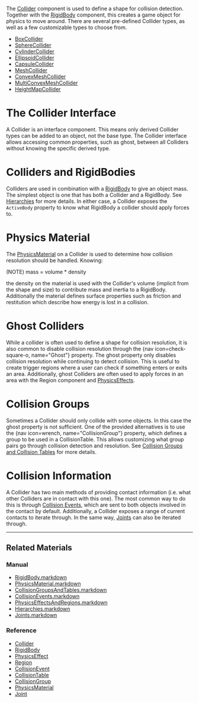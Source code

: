 The [Collider](https://github.com/zeroengineteam/ZeroDocs/code_reference/class_reference/Collider.markdown) component is used to define a shape for collision detection. Together with the [RigidBody](https://github.com/zeroengineteam/ZeroDocs/zero_editor_documentation/zeromanual/physics/RigidBody.markdown) component, this creates a game object for physics to move around. There are several pre-defined Collider types, as well as a few customizable types to choose from.
 - [BoxCollider](https://github.com/zeroengineteam/ZeroDocs/zero_editor_documentation/zeromanual/physics/colliders/BoxCollider.markdown)
 - [SphereCollider](https://github.com/zeroengineteam/ZeroDocs/zero_editor_documentation/zeromanual/physics/colliders/SphereCollider.markdown)
 - [CylinderCollider](https://github.com/zeroengineteam/ZeroDocs/zero_editor_documentation/zeromanual/physics/colliders/CylinderCollider.markdown)
 - [EllipsoidCollider](https://github.com/zeroengineteam/ZeroDocs/zero_editor_documentation/zeromanual/physics/colliders/EllipsoidCollider.markdown)
 - [CapsuleCollider](https://github.com/zeroengineteam/ZeroDocs/zero_editor_documentation/zeromanual/physics/colliders/CapsuleCollider.markdown)
 - [MeshCollider](https://github.com/zeroengineteam/ZeroDocs/zero_editor_documentation/zeromanual/physics/colliders/MeshCollider.markdown)
 - [ConvexMeshCollider](https://github.com/zeroengineteam/ZeroDocs/zero_editor_documentation/zeromanual/physics/colliders/ConvexMeshCollider.markdown)
 - [MultiConvexMeshCollider](https://github.com/zeroengineteam/ZeroDocs/zero_editor_documentation/zeromanual/physics/colliders/MultiConvexMeshCollider.markdown)
 - [HeightMapCollider](https://github.com/zeroengineteam/ZeroDocs/zero_editor_documentation/zeromanual/physics/colliders/HeightMapCollider.markdown)

 #  The Collider Interface
A Collider is an interface component. This means only derived Collider types can be added to an object, not the base type. The Collider interface allows accessing common properties, such as ghost, between all Colliders without knowing the specific derived type.

 #  Colliders and RigidBodies
Colliders are used in combination with a [RigidBody](https://github.com/zeroengineteam/ZeroDocs/zero_editor_documentation/zeromanual/physics/RigidBody.markdown) to give an object mass. The simplest object is one that has both a Collider and a RigidBody. See [Hierarchies](https://github.com/zeroengineteam/ZeroDocs/zero_editor_documentation/zeromanual/physics/Hierarchies.markdown) for more details. In either case, a Collider exposes the `ActiveBody` property to know what RigidBody a collider should apply forces to.

 #  Physics Material
The [PhysicsMaterial](https://github.com/zeroengineteam/ZeroDocs/zero_editor_documentation/zeromanual/physics/PhysicsMaterial.markdown) on a Collider is used to determine how collision resolution should be handled. Knowing: 

(NOTE) mass = volume * density

the density on the material is used with the Collider's volume (implicit from the shape and size) to contribute mass and inertia to a RigidBody. Additionally the material defines surface properties such as friction and restitution which describe how energy is lost in a collision.

 #  Ghost Colliders
While a collider is often used to define a shape for collision resolution, it is also common to disable collision resolution through the {nav icon=check-square-o, name="Ghost"} property. The ghost property only disables collision resolution while continuing to detect collision. This is useful to create trigger regions where a user can check if something enters or exits an area. Additionally, ghost Colliders are often used to apply forces in an area with the Region component and [PhysicsEffects](https://github.com/zeroengineteam/ZeroDocs/zero_editor_documentation/zeromanual/physics/PhysicsEffectsAndRegions.markdown).

 #  Collision Groups
Sometimes a Collider should only collide with some objects. In this case the ghost property is not sufficient. One of the provided alternatives is to use the {nav icon=wrench, name="CollisionGroup"} property, which defines a group to be used in a CollisionTable. This allows customizing what group pairs go through collision detection and resolution. See [Collision Groups and Collision Tables](https://github.com/zeroengineteam/ZeroDocs/zero_editor_documentation/zeromanual/physics/CollisionOverview/CollisionGroupsAndTables.markdown) for more details.

 #  Collision Information
A Collider has two main methods of providing contact information (i.e. what other Colliders are in contact with this one). The most common way to do this is through [Collision Events](https://github.com/zeroengineteam/ZeroDocs/zero_editor_documentation/zeromanual/physics/collisionoverview/collisionevents.markdown), which are sent to both objects involved in the contact by default. Additionally, a Collider exposes a range of current contacts to iterate through. In the same way, [Joints](https://github.com/zeroengineteam/ZeroDocs/zero_editor_documentation/zeromanual/physics/Joints.markdown) can also be iterated through.

---

 ##  Related Materials
 ###  Manual
 - [RigidBody.markdown](https://github.com/zeroengineteam/ZeroDocs/zero_editor_documentation/zeromanual/physics/RigidBody.markdown)
 - [PhysicsMaterial.markdown](https://github.com/zeroengineteam/ZeroDocs/zero_editor_documentation/zeromanual/physics/PhysicsMaterial.markdown)
 - [CollisionGroupsAndTables.markdown](https://github.com/zeroengineteam/ZeroDocs/zero_editor_documentation/zeromanual/physics/CollisionOverview/CollisionGroupsAndTables.markdown)
 - [CollisionEvents.markdown](https://github.com/zeroengineteam/ZeroDocs/zero_editor_documentation/zeromanual/physics/CollisionOverview/CollisionEvents.markdown)
 - [PhysicsEffectsAndRegions.markdown](https://github.com/zeroengineteam/ZeroDocs/zero_editor_documentation/zeromanual/physics/PhysicsEffectsAndRegions.markdown)
 - [Hierarchies.markdown](https://github.com/zeroengineteam/ZeroDocs/zero_editor_documentation/zeromanual/physics/Hierarchies.markdown)
 - [Joints.markdown](https://github.com/zeroengineteam/ZeroDocs/zero_editor_documentation/zeromanual/physics/Joints.markdown)

 ###  Reference
 - [Collider](https://github.com/zeroengineteam/ZeroDocs/code_reference/class_reference/Collider.markdown)
 - [RigidBody](https://github.com/zeroengineteam/ZeroDocs/code_reference/class_reference/RigidBody.markdown)
 - [PhysicsEffect](https://github.com/zeroengineteam/ZeroDocs/code_reference/class_reference/PhysicsEffect.markdown)
 - [Region](https://github.com/zeroengineteam/ZeroDocs/code_reference/class_reference/Region.markdown)
 - [CollisionEvent](https://github.com/zeroengineteam/ZeroDocs/code_reference/class_reference/CollisionEvent.markdown)
 - [CollisionTable](https://github.com/zeroengineteam/ZeroDocs/code_reference/class_reference/CollisionTable.markdown)
 - [CollisionGroup](https://github.com/zeroengineteam/ZeroDocs/code_reference/class_reference/CollisionGroup.markdown)
 - [PhysicsMaterial](https://github.com/zeroengineteam/ZeroDocs/code_reference/class_reference/PhysicsMaterial.markdown)
 - [Joint](https://github.com/zeroengineteam/ZeroDocs/code_reference/class_reference/Joint.markdown)
 

 